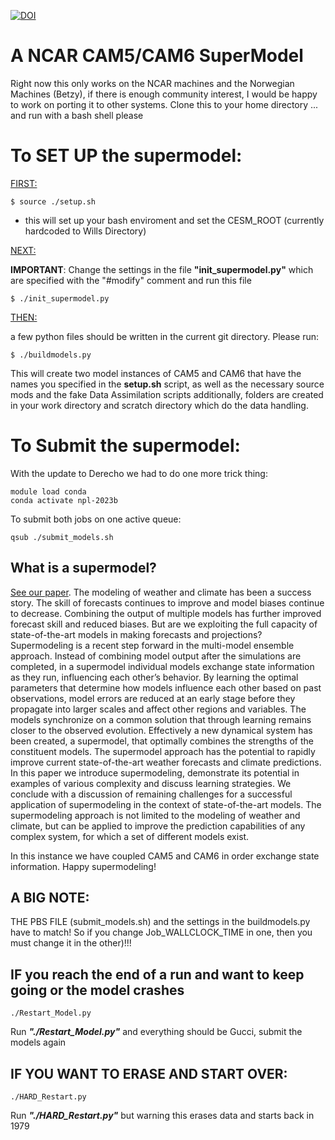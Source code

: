 [![DOI](https://zenodo.org/badge/699459300.svg)](https://zenodo.org/doi/10.5281/zenodo.12577788)


# A NCAR CAM5/CAM6 SuperModel


Right now this only works on the NCAR machines and the Norwegian Machines (Betzy), if there is enough community interest, I would be happy to work on porting it to other systems. 
Clone this to your home directory ... and run with a bash shell please

# To SET UP the supermodel: 
<ins>FIRST:</ins>
```
$ source ./setup.sh
```
- this will set up your bash enviroment and set the CESM_ROOT (currently hardcoded to Wills Directory)

<ins>NEXT:</ins>

**IMPORTANT**: Change the settings in the file **"init_supermodel.py"** which are specified with the "#modify" comment and run this file 
```
$ ./init_supermodel.py
```
<ins>THEN:</ins>

a few python files should be written in the current git directory. Please run:

```
$ ./buildmodels.py
```

This will create two model instances of CAM5 and CAM6 that have the names you specified in the **setup.sh** script, as well as the necessary source mods and the fake Data Assimilation scripts additionally, folders are created in your work directory and scratch directory which do the data handling. 

# To Submit the supermodel:

With the update to Derecho we had to do one more trick thing: 

```
module load conda
conda activate npl-2023b
```

To submit both jobs on one active queue: 
```
qsub ./submit_models.sh
```

## What is a supermodel? 

[See our paper](https://journals.ametsoc.org/view/journals/bams/aop/BAMS-D-22-0070.1/BAMS-D-22-0070.1.xml). The modeling of weather and climate has been a success story. The skill of forecasts continues to improve and model biases continue to decrease. Combining the output of multiple models has further improved forecast skill and reduced biases. But are we exploiting the full capacity of state-of-the-art models in making forecasts and projections? Supermodeling is a recent step forward in the multi-model ensemble approach. Instead of combining model output after the simulations are completed, in a supermodel individual models exchange state information as they run, influencing each other’s behavior. By learning the optimal parameters that determine how models influence each other based on past observations, model errors are reduced at an early stage before they propagate into larger scales and affect other regions and variables. The models synchronize on a common solution that through learning remains closer to the observed evolution. Effectively a new dynamical system has been created, a supermodel, that optimally combines the strengths of the constituent models. The supermodel approach has the potential to rapidly improve current state-of-the-art weather forecasts and climate predictions. In this paper we introduce supermodeling, demonstrate its potential in examples of various complexity and discuss learning strategies. We conclude with a discussion of remaining challenges for a successful application of supermodeling in the context of state-of-the-art models. The supermodeling approach is not limited to the modeling of weather and climate, but can be applied to improve the prediction capabilities of any complex system, for which a set of different models exist. 

In this instance we have coupled CAM5 and CAM6 in order exchange state information. Happy supermodeling! 

## A BIG NOTE: 
THE PBS FILE (submit_models.sh) and the settings in the buildmodels.py have to match! So if you change Job_WALLCLOCK_TIME in one, then you must change it in the other)!!!

## IF you reach the end of a run and want to keep going or the model crashes
```
./Restart_Model.py
```
Run ***"./Restart_Model.py"*** and everything should be Gucci, submit the models again

## IF YOU WANT TO ERASE AND START OVER: 
```
./HARD_Restart.py
```
Run ***"./HARD_Restart.py"*** but warning this erases data and starts back in 1979


